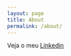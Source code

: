 ```yaml
---
layout: page
title: About
permalink: /about/
---
```


Veja o meu [Linkedin](https://www.linkedin.com/in/jefferson-dev)

